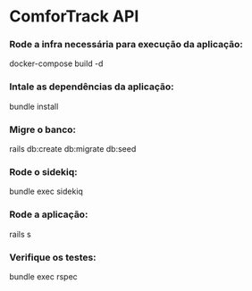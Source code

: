 # ComforTrack API

### Rode a infra necessária para execução da aplicação:

docker-compose build -d

### Intale as dependências da aplicação:

bundle install

### Migre o banco:

rails db:create db:migrate db:seed

### Rode o sidekiq:

bundle exec sidekiq

### Rode a aplicação:

rails s

### Verifique os testes:

bundle exec rspec